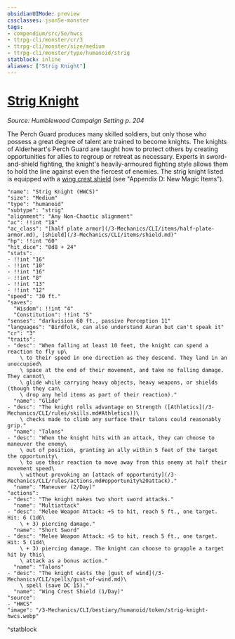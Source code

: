 ```yaml
---
obsidianUIMode: preview
cssclasses: json5e-monster
tags:
- compendium/src/5e/hwcs
- ttrpg-cli/monster/cr/3
- ttrpg-cli/monster/size/medium
- ttrpg-cli/monster/type/humanoid/strig
statblock: inline
aliases: ["Strig Knight"]
---
```

# [Strig Knight](3-Mechanics\CLI\bestiary\humanoid/strig-knight-hwcs.md)
*Source: Humblewood Campaign Setting p. 204*  

The Perch Guard produces many skilled soldiers, but only those who possess a great degree of talent are trained to become knights. The knights of Alderheart's Perch Guard are taught how to protect others by creating opportunities for allies to regroup or retreat as necessary. Experts in sword-and-shield fighting, the knight's heavily-armoured fighting style allows them to hold the line against even the fiercest of enemies. The strig knight listed is equipped with a [wing crest shield](/3-Mechanics/CLI/items/wing-crest-shield-hwcs.md) (see "Appendix D: New Magic Items").

```statblock
"name": "Strig Knight (HWCS)"
"size": "Medium"
"type": "humanoid"
"subtype": "strig"
"alignment": "Any Non-Chaotic alignment"
"ac": !!int "18"
"ac_class": "[half plate armor](/3-Mechanics/CLI/items/half-plate-armor.md), [shield](/3-Mechanics/CLI/items/shield.md)"
"hp": !!int "60"
"hit_dice": "8d8 + 24"
"stats":
- !!int "16"
- !!int "10"
- !!int "16"
- !!int "8"
- !!int "13"
- !!int "12"
"speed": "30 ft."
"saves":
  "Wisdom": !!int "4"
  "Constitution": !!int "5"
"senses": "darkvision 60 ft., passive Perception 11"
"languages": "Birdfolk, can also understand Auran but can't speak it"
"cr": "3"
"traits":
- "desc": "When falling at least 10 feet, the knight can spend a reaction to fly up\
    \ to their speed in one direction as they descend. They land in an unoccupied\
    \ space at the end of their movement, and take no falling damage. They cannot\
    \ glide while carrying heavy objects, heavy weapons, or shields (though they can\
    \ drop any held items as part of their reaction)."
  "name": "Glide"
- "desc": "The knight rolls advantage on Strength ([Athletics](/3-Mechanics/CLI/rules/skills.md#Athletics))\
    \ checks made to climb any surface their talons could reasonably grip."
  "name": "Talons"
- "desc": "When the knight hits with an attack, they can choose to maneuver the enemy\
    \ out of position, granting an ally within 5 feet of the target the opportunity\
    \ to use their reaction to move away from this enemy at half their movement speed\
    \ without provoking an [attack of opportunity](/3-Mechanics/CLI/rules/actions.md#opportunity%20attack)."
  "name": "Maneuver (2/Day)"
"actions":
- "desc": "The knight makes two short sword attacks."
  "name": "Multiattack"
- "desc": "Melee Weapon Attack: +5 to hit, reach 5 ft., one target. Hit: 6 (1d6\
    \ + 3) piercing damage."
  "name": "Short Sword"
- "desc": "Melee Weapon Attack: +5 to hit, reach 5 ft., one target. Hit: 5 (1d4\
    \ + 3) piercing damage. The knight can choose to grapple a target hit by this\
    \ attack as a bonus action."
  "name": "Talons"
- "desc": "The knight casts the [gust of wind](/3-Mechanics/CLI/spells/gust-of-wind.md)\
    \ spell (save DC 15)."
  "name": "Wing Crest Shield (1/Day)"
"source":
- "HWCS"
"image": "/3-Mechanics/CLI/bestiary/humanoid/token/strig-knight-hwcs.webp"
```
^statblock